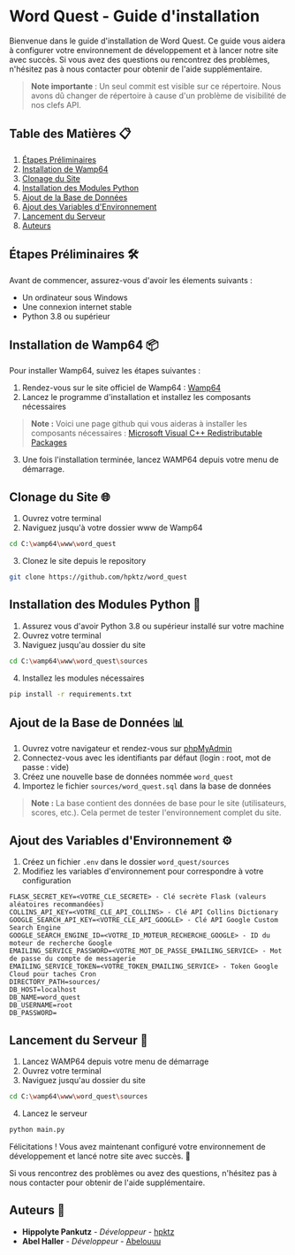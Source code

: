 # Word Quest - Guide d'installation

Bienvenue dans le guide d'installation de Word Quest. Ce guide vous aidera à configurer votre environnement de développement et à lancer notre site avec succès. Si vous avez des questions ou rencontrez des problèmes, n'hésitez pas à nous contacter pour obtenir de l'aide supplémentaire.

> **Note importante** : Un seul commit est visible sur ce répertoire. Nous avons dû changer de répertoire à cause d'un problème de visibilité de nos clefs API.

## Table des Matières 📋
1. [Étapes Préliminaires](#étapes-préliminaires-)
2. [Installation de Wamp64](#installation-de-wamp64-)
3. [Clonage du Site](#clonage-du-site-)
4. [Installation des Modules Python](#installation-des-modules-python-)
5. [Ajout de la Base de Données](#ajout-de-la-base-de-données-)
6. [Ajout des Variables d'Environnement](#ajout-des-variables-d'environnement-)
7. [Lancement du Serveur](#lancement-du-serveur-)
8. [Auteurs](#auteurs-)
 
## Étapes Préliminaires 🛠️

Avant de commencer, assurez-vous d'avoir les élements suivants :
- Un ordinateur sous Windows
- Une connexion internet stable
- Python 3.8 ou supérieur

## Installation de Wamp64 📦

Pour installer Wamp64, suivez les étapes suivantes :
1. Rendez-vous sur le site officiel de Wamp64 : [Wamp64](https://www.wampserver.com/)
2. Lancez le programme d'installation et installez les composants nécessaires
> **Note :** Voici une page github qui vous aideras à installer les composants nécessaires :
> [Microsoft Visual C++ Redistributable Packages](https://gist.github.com/ChuckMichael/7366c38f27e524add3c54f710678c98b)
3. Une fois l'installation terminée, lancez WAMP64 depuis votre menu de démarrage.

## Clonage du Site 🌐

1. Ouvrez votre terminal
2. Naviguez jusqu'à votre dossier www de Wamp64
```bash
cd C:\wamp64\www\word_quest
```
3. Clonez le site depuis le repository
```bash 
git clone https://github.com/hpktz/word_quest
```

## Installation des Modules Python 🐍

1. Assurez vous d'avoir Python 3.8 ou supérieur installé sur votre machine
2. Ouvrez votre terminal
3. Naviguez jusqu'au dossier du site
```bash
cd C:\wamp64\www\word_quest\sources
```
4. Installez les modules nécessaires
```bash
pip install -r requirements.txt
```

## Ajout de la Base de Données 📊

1. Ouvrez votre navigateur et rendez-vous sur [phpMyAdmin](http://localhost/phpmyadmin/)
2. Connectez-vous avec les identifiants par défaut (login : root, mot de passe : vide)
3. Créez une nouvelle base de données nommée `word_quest`
4. Importez le fichier `sources/word_quest.sql` dans la base de données
> **Note :** La base contient des données de base pour le site (utilisateurs, scores, etc.). Cela permet de tester l'environnement complet du site.

## Ajout des Variables d'Environnement ⚙️

1. Créez un fichier `.env` dans le dossier `word_quest/sources`
2. Modifiez les variables d'environnement pour correspondre à votre configuration
```env
FLASK_SECRET_KEY=<VOTRE_CLE_SECRETE> - Clé secrète Flask (valeurs aléatoires recommandées)
COLLINS_API_KEY=<VOTRE_CLE_API_COLLINS> - Clé API Collins Dictionary
GOOGLE_SEARCH_API_KEY=<VOTRE_CLE_API_GOOGLE> - Clé API Google Custom Search Engine
GOOGLE_SEARCH_ENGINE_ID=<VOTRE_ID_MOTEUR_RECHERCHE_GOOGLE> - ID du moteur de recherche Google
EMAILING_SERVICE_PASSWORD=<VOTRE_MOT_DE_PASSE_EMAILING_SERVICE> - Mot de passe du compte de messagerie
EMAILING_SERVICE_TOKEN=<VOTRE_TOKEN_EMAILING_SERVICE> - Token Google Cloud pour taches Cron
DIRECTORY_PATH=sources/
DB_HOST=localhost
DB_NAME=word_quest
DB_USERNAME=root
DB_PASSWORD=
```

## Lancement du Serveur 🚀

1. Lancez WAMP64 depuis votre menu de démarrage
2. Ouvrez votre terminal
3. Naviguez jusqu'au dossier du site
```bash
cd C:\wamp64\www\word_quest\sources
```
4. Lancez le serveur
```bash
python main.py
```

Félicitations ! Vous avez maintenant configuré votre environnement de développement et lancé notre site avec succès. 🎉

Si vous rencontrez des problèmes ou avez des questions, n'hésitez pas à nous contacter pour obtenir de l'aide supplémentaire.

## Auteurs 📝

- **Hippolyte Pankutz** - *Développeur* - [hpktz](https://github.com/hpktz)
- **Abel Haller** - *Développeur* - [Abelouuu](https://github.com/Abelouuu)
